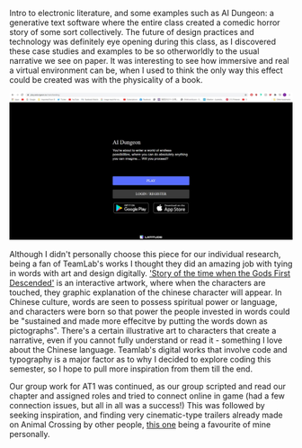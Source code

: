 Intro to electronic literature, and some examples such as AI Dungeon: a generative text software where the entire class created a comedic horror story of some sort collectively. The future of design practices and technology was definitely eye opening during this class, as I discovered these case studies and examples to be so otherworldly to the usual narrative we see on paper. It was interesting to see how immersive and real a virtual environment can be, when I used to think the only way this effect could be created was with the physicality of a book. 

<img src="ai dungeon.JPG">

Although I didn't personally choose this piece for our individual research, being a fan of TeamLab's works I thought they did an amazing job with tying in words with art and design digitally. ['Story of the time when the Gods First Descended'](https://www.teamlab.art/w/gods1stdescended/) is an interactive artwork, where when the characters are touched, they graphic explanation of the chinese character will appear. In Chinese culture, words are seen to possess spiritual power or language, and characters were born so that power the people invested in words could be "sustained and made more effecitve by putting the words down as pictographs". There's a certain illustrative art to characters that create a narrative, even if you cannot fully understand or read it - something I love about the Chinese language. Teamlab's digital works that involve code and typography is a major factor as to why I decided to explore coding this semester, so I hope to pull more inspiration from them till the end. 


Our group work for AT1 was continued, as our group scripted and read our chapter and assigned roles and tried to connect online in game (had a few connection issues, but all in all was a success!) This was followed by seeking inspiration, and finding very cinematic-type trailers already made on Animal Crossing by other people, [this one](https://www.youtube.com/watch?v=bVx3Xp9OVE8&ab_channel=EvilImp) being a favourite of mine personally. 

